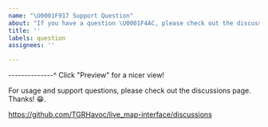 ```yaml
---
name: "\U0001F917 Support Question"
about: "If you have a question \U0001F4AC, please check out the discussions"
title: ''
labels: question
assignees: ''

---
```


--------------^ Click "Preview" for a nicer view!

For usage and support questions, please check out the discussions page. Thanks! 😁.

https://github.com/TGRHavoc/live_map-interface/discussions
